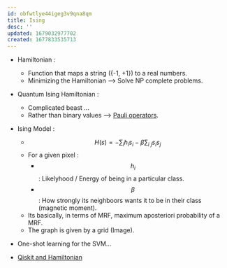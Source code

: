 ```yaml
---
id: obfwtlye44igeg3v9qna8qm
title: Ising
desc: ''
updated: 1679032977702
created: 1677833535713
---
```

- Hamiltonian : 
    - Function that maps a string ({-1, +1}) to a real numbers.
    - Minimizing the Hamiltonian --> Solve NP complete problems.

- Quantum Ising Hamiltonian : 
    - Complicated beast ...
    - Rather than binary values --> [Pauli operators](https://en.wikiversity.org/wiki/Pauli_matrices).

- Ising Model :
    - $$H(s)=-\sum_ih_is_i-\beta\sum_{i~j}s_is_j$$
    - For a given pixel : 
        - $$h_i$$ : Likelyhood / Energy of being in a particular class.
        - $$\beta$$ : How strongly its neighboors wants it to be in their class (magnetic moment).
    - Its basically, in terms of MRF, maximum aposteriori probability of a MRF.
    - The graph is given by a grid (Image).

- One-shot learning for the SVM...

- [Qiskit and Hamiltonian](https://qiskit.org/textbook/ch-applications/qaoa.html) 